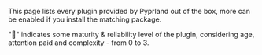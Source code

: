 <script setup>
import PluginList from './components/PluginList.vue'
</script>

This page lists every plugin provided by Pyprland out of the box, more can be enabled if you install the matching package.

"🌟" indicates some maturity & reliability level of the plugin, considering age, attention paid and complexity - from 0 to 3.

<PluginList/>
